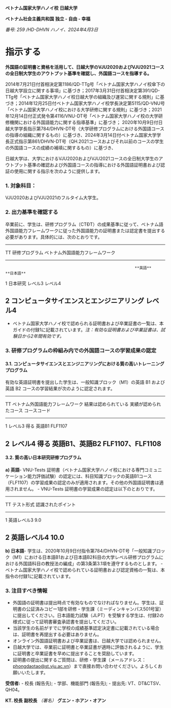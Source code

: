 **ベトナム国家大学ハノイ校** **日越大学**

**ベトナム社会主義共和国** **独立 - 自由 - 幸福**

*番号: 259 /HD-DHVN* *ハノイ、2024年4月3日*

# 指示する

**外国語の証明書と資格を活用して、日越大学のVJU2020およびVJU2021コースの全日制大学生のアウトプット基準を確認し、外国語コースを指導する。**

2014年7月21日付首相決定第1186/QD-TTg号「ベトナム国家大学ハノイ校傘下の日越大学設立に関する事項」に基づき；2017年3月31日付首相決定第391/QD-TTg号「ベトナム国家大学ハノイ校日越大学の組織及び運営に関する規則」に基づき；2014年12月25日付ベトナム国家大学ハノイ校学長決定第5115/QD-VNU号「ベトナム国家大学ハノイ校における大学研修に関する規則」に基づき；2021年12月14日付正式発令第4116/VNU-DT号「ベトナム国家大学ハノイ校の大学研修機関における外国語能力に関する指導基準」に基づき；
2020年10月9日付日越大学学長指示第784/DHVN-DT号（大学研修プログラムにおける外国語コースの指導の組織に関するもの）に基づき、2024年3月14日付ベトナム国家大学学長正式指示第861/DHVN-DT号（QH.2021コースおよびそれ以前のコースの学生の外国語コースの成績の補填に関するもの）に基づき、

日越大学は、大学におけるVJU2020およびVJU2021コースの全日制大学生のアウトプット基準の確認および外国語コースの指導における外国語証明書および認証の使用に関する指示を次のように提供します。

### 1. 対象科目：

VJU2020およびVJU2021のフルタイム大学生。

### 2. 出力基準を確認する

卒業前に、学生は、研修プログラム（CTĐT）の成果基準に従って、ベトナム語外国語能力フレームワークに従った外国語能力の証明書または認定書を提出する必要があります。具体的には、次のとおりです。

  -------------------------------------------------------------------------------------------------------------
  TT              研修プログラム                             ベトナム外国語能力フレームワーク   
  --------------- ------------------------------------------ ---------------------------------- ---------------
                                                             **英語**                           **日本語**

  1               日本研究                                   レベル3                            レベル4

  2               コンピュータサイエンスとエンジニアリング   レベル4                            
  -------------------------------------------------------------------------------------------------------------

- ベトナム国家大学ハノイ校で認められる証明書および卒業証書の一覧は、本ガイドの付録1に記載されています。*注：有効な証明書および卒業証書は、試験日から2年間有効です。*

### 3. 研修プログラムの枠組み内での外国語コースの学習成果の認定

#### 3.1. コンピュータサイエンスとエンジニアリングにおける質の高いトレーニングプログラム

有効な英語証明書を提出した学生は、一般知識ブロック（M1）の英語 B1
および英語 B2 コースの学習結果が次のように認定されます。

  ---------------------------------------------------------------------------------------------------------------
  TT        ベトナム外国語能力フレームワーク   結果は認められている   実績が認められたコース   コースコード
  --------- ---------------------------------- ---------------------- ------------------------ ------------------
  1         レベル3                            得る                   英語B1                   FLF1107

  2         レベル4                            得る                   英語B1、英語B2           FLF1107、FLF1108
  ---------------------------------------------------------------------------------------------------------------

#### 3.2. 質の高い日本研究研修プログラム

**a) 英語**- VNU-Tests
証明書（ベトナム国家大学ハノイ校における専門コミュニケーション能力評価試験）の認定には、科目知識ブロックの英語B1コース（FLF1107）の学習成果の認定のみが適用されます。その他の外国語証明書は適用されません。 -
VNU-Tests 証明書の学習成果の認定は以下のとおりです。

  --------------------------------------------------------------
  TT                   テスト形式           認識されたポイント
  -------------------- -------------------- --------------------
  1                    英語レベル3          9.0

  2                    英語レベル4          10.0
  --------------------------------------------------------------

**b) 日本語**-
学生は、2020年10月9日付指令第784/DHVN-DT号「一般知識ブロック（M1）における日本語B1および日本語B2科目の大学レベル研修プログラムにおける外国語科目の教授法の編成」の第3条第3.1項を遵守するものとします。 -
ベトナム国家大学ハノイ校で認められている証明書および認定資格の一覧は、本指令の付録1に記載されています。

### 3. 注目すべき情報

- 外国語の証明書は提出時点で有効なものでなければなりません。学生は、証明書の公証済みコピー1部を研修・学生課（ミーディンキャンパス501号室）に提出してください。日本語能力試験（JLPT）を受験する学生は、付録2の様式に従って証明書審査承認書を提出してください。
- 当該学生の名前がすでに学校の成績基準認定決定書に記載されている場合は、証明書を再提出する必要はありません。
- オンライン外国語証明書および卒業証書は、日越大学では認められません。
- 日越大学では、卒業前に証明書と卒業証書が適時に評価されるように、学生に証明書と卒業証書を早めに提出することを奨励しています。
- 証明書の提出に関するご質問は、研修・学生課（メールアドレス：phongdaotao@st.vju.ac.vn）まで直接お問い合わせください。よろしくお願いいたします。

**受信者:** - 校長 (報告先); - 学部、機能部門 (報告先); - 提出先:
VT、DT&CTSV、QH04。

**KT. 校長** **副校長** *（署名）* **グエン・ホアン・オアン**
